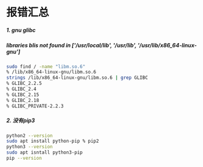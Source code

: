 # 报错汇总

##### 1. gnu glibc

##### libraries blis not found in ['/usr/local/lib', '/usr/lib', '/usr/lib/x86_64-linux-gnu']

```bash
sudo find / -name "libm.so.6"
% /lib/x86_64-linux-gnu/libm.so.6
strings /lib/x86_64-linux-gnu/libm.so.6 | grep GLIBC
% GLIBC_2.2.5
% GLIBC_2.4
% GLIBC_2.15
% GLIBC_2.18
% GLIBC_PRIVATE-2.2.3
```

##### 2. 没有pip3

```bash
python2 --version
sudo apt install python-pip % pip2
python3 --version
sudo apt isntall python3-pip
pip --version
```



















































